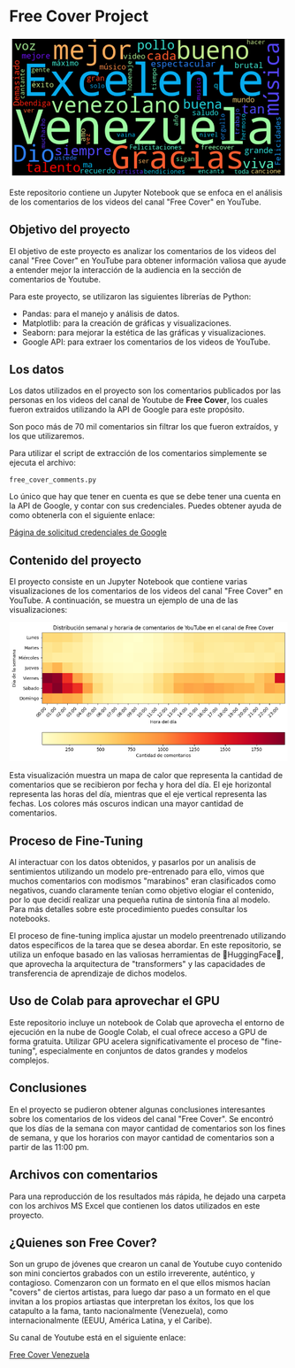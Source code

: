 # Free Cover Project


![Wordcloud de todos los comentarios](Imagenes/Free_Cover_Wordcloud.png)


Este repositorio contiene un Jupyter Notebook que se enfoca en el análisis de los comentarios de los videos del canal "Free Cover" en YouTube.

## Objetivo del proyecto

El objetivo de este proyecto es analizar los comentarios de los videos del canal "Free Cover" en YouTube para obtener información valiosa que ayude a entender mejor la interacción de la audiencia en la sección de comentarios de Youtube.

Para este proyecto, se utilizaron las siguientes librerías de Python:

   * Pandas: para el manejo y análisis de datos.
   * Matplotlib: para la creación de gráficas y visualizaciones.
   * Seaborn: para mejorar la estética de las gráficas y visualizaciones.
   * Google API: para extraer los comentarios de los videos de YouTube.

## Los datos

Los datos utilizados en el proyecto son los comentarios publicados por las personas en los videos del canal de Youtube de __Free Cover__, los cuales fueron extraidos utilizando la API de Google para este propósito.

Son poco más de 70 mil comentarios sin filtrar los que fueron extraídos, y los que utilizaremos.

Para utilizar el script de extracción de los comentarios simplemente se ejecuta el archivo:

    free_cover_comments.py

Lo único que hay que tener en cuenta es que se debe tener una cuenta en la API de Google, y contar con sus credenciales. Puedes obtener ayuda de como obtenerla con el siguiente enlace:

[Página de solicitud credenciales de Google](https://developers.google.com/youtube/registering_an_application?hl=es)

## Contenido del proyecto

El proyecto consiste en un Jupyter Notebook que contiene varias visualizaciones de los comentarios de los videos del canal "Free Cover" en YouTube. A continuación, se muestra un ejemplo de una de las visualizaciones:


![Mapa de calor de los comentarios por fecha y hora del día](Imagenes/Mapa_Calor_Comentarios.png)


Esta visualización muestra un mapa de calor que representa la cantidad de comentarios que se recibieron por fecha y hora del día. El eje horizontal representa las horas del día, mientras que el eje vertical representa las fechas. Los colores más oscuros indican una mayor cantidad de comentarios.

## Proceso de Fine-Tuning

Al interactuar con los datos obtenidos, y pasarlos por un analisis de sentimientos utilizando un modelo pre-entrenado para ello, vimos que muchos comentarios con modismos "marabinos" eran clasificados como negativos, cuando claramente tenían como objetivo elogiar el contenido, por lo que decidí realizar una pequeña rutina de sintonía fina al modelo. Para más detalles sobre este procedimiento puedes consultar los notebooks. 

El proceso de fine-tuning implica ajustar un modelo preentrenado utilizando datos específicos de la tarea que se desea abordar. En este repositorio, se utiliza un enfoque basado en las valiosas herramientas de  🤗HuggingFace🤗, que aprovecha la arquitectura de "transformers" y las capacidades de transferencia de aprendizaje de dichos modelos.


## Uso de Colab para aprovechar el GPU

Este repositorio incluye un notebook de Colab que aprovecha el entorno de ejecución en la nube de Google Colab, el cual ofrece acceso a GPU de forma gratuita. Utilizar GPU acelera significativamente el proceso de "fine-tuning", especialmente en conjuntos de datos grandes y modelos complejos.


## Conclusiones

En el proyecto se pudieron obtener algunas conclusiones interesantes sobre los comentarios de los videos del canal "Free Cover". Se encontró que los días de la semana con mayor cantidad de comentarios son los fines de semana, y que los horarios con mayor cantidad de comentarios son a partir de las 11:00 pm.

## Archivos con comentarios

Para una reproducción de los resultados más rápida, he dejado una carpeta con los archivos MS Excel que contienen los datos utilizados en este proyecto.


## ¿Quienes son Free Cover?

Son un grupo de jóvenes que crearon un canal de Youtube cuyo contenido son mini conciertos grabados con un estilo irreverente, auténtico, y contagioso. Comenzaron con un formato en el que ellos mismos hacían "covers" de ciertos artistas, para luego dar paso a un formato en el que invitan a los propios artiastas que interpretan los éxitos, los que los catapulto a la fama, tanto nacionalmente (Venezuela), como internacionalmente (EEUU, América Latina, y el Caribe).

Su canal de Youtube está en el siguiente enlace:

[Free Cover Venezuela](https://www.youtube.com/@FreeCoverVenezuela)
